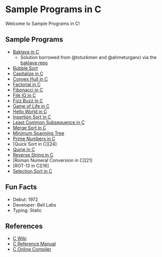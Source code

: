 # Sample Programs in C

Welcome to Sample Programs in C!

## Sample Programs

- [Baklava in C][baklava-article-issue]
  - Solution borrowed from @toturkmen and @ahmeturganci via the [baklava repo][baklava-repo]
- [Bubble Sort][bubble-sort-article-issue]
- [Capitalize in C][capitalize-article-issue]
- [Convex Hull in C][convex-hull-article-issue]
- [Factorial in C][factorial-article-issue]
- [Fibonacci in C][fibonacci-article-issue]
- [File IO in C][file-io-article-issue]
- [Fizz Buzz in C][fizz-buzz-article-issue]
- [Game of Life in C][game-of-life-article-issue]
- [Hello World in C][hello-world-article]
- [Insertion Sort in C][insertion-sort-article-issue]
- [Least Common Subsequence in C][lcs-article-issue]
- [Merge Sort in C][merge-sort-article-issue]
- [Minimum Spanning Tree][minimum-spanning-tree-article-issue]
- [Prime Numbers in C][prime-numbers-article-issue]
- [Quick Sort in C][24]
- [Quine in C][quine-article-issue]
- [Reverse String in C][reverse-string-article-issue]
- [Roman Numeral Conversion in C][21]
- [ROT-13 in C][16]
- [Selection Sort in C][selection-sort-article-issue]

## Fun Facts

- Debut: 1972
- Developer: Bell Labs
- Typing: Static

## References

- [C Wiki][c-wiki]
- [C Reference Manual][c-manual]
- [C Online Compiler][c-online-manual]

[baklava-repo]: https://github.com/toturkmen/baklava
[c-manual]: https://www.gnu.org/software/gnu-c-manual/
[c-online-manual]: https://www.onlinegdb.com/online_c_compiler
[c-wiki]: https://en.wikipedia.org/wiki/C_(programming_language)

[hello-world-article]: https://therenegadecoder.com/code/hello-world-in-c/

[baklava-article-issue]: https://github.com/TheRenegadeCoder/sample-programs-website/issues/198
[bubble-sort-article-issue]: https://github.com/TheRenegadeCoder/sample-programs-website/issues/37
[capitalize-article-issue]: https://github.com/TheRenegadeCoder/sample-programs-website/issues/422
[convex-hull-article-issue]: https://github.com/TheRenegadeCoder/sample-programs-website/issues/78
[factorial-article-issue]: https://github.com/TheRenegadeCoder/sample-programs-website/issues/77
[fibonacci-article-issue]: https://github.com/TheRenegadeCoder/sample-programs-website/issues/176
[file-io-article-issue]: https://github.com/TheRenegadeCoder/sample-programs-website/issues/203
[fizz-buzz-article-issue]: https://github.com/TheRenegadeCoder/sample-programs-website/issues/217
[game-of-life-article-issue]: https://github.com/TheRenegadeCoder/sample-programs-website/issues/211
[insertion-sort-article-issue]: https://github.com/TheRenegadeCoder/sample-programs-website/issues/425
[lcs-article-issue]: https://github.com/TheRenegadeCoder/sample-programs-website/issues/428
[merge-sort-article-issue]: https://github.com/TheRenegadeCoder/sample-programs-website/issues/424
[minimum-spanning-tree-article-issue]: https://github.com/TheRenegadeCoder/sample-programs-website/issues/429
[prime-numbers-article-issue]: https://github.com/TheRenegadeCoder/sample-programs-website/issues/423
[quine-article-issue]: https://github.com/TheRenegadeCoder/sample-programs-website/issues/426
[reverse-string-article-issue]: https://github.com/TheRenegadeCoder/sample-programs-website/issues/226
[selection-sort-article-issue]: https://github.com/TheRenegadeCoder/sample-programs-website/issues/427
